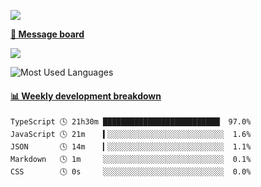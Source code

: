 [![](https://count.getloli.com/get/@SmaIIstars.github.readme)](https://count.getloli.com/)


[**💬 Message board**](https://chat.getloli.com/room/@SmaIIstars.github)

[![](https://chat.getloli.com/room/@SmaIIstars.github/svg?width=600&height=100&limit=20&theme=light&fontSize=14)](https://chat.getloli.com/room/@SmaIIstars.github)


![Most Used Languages](https://github-readme-stats.vercel.app/api/top-langs/?username=SmaIIstars&theme=dark&layout=compact)

<!-- waka-box start -->
#### <a href="https://gist.github.com/e31f5e1b7a15ee54e2fc8fca68aa5e2b" target="_blank">📊 Weekly development breakdown</a>
```text
TypeScript 🕓 21h30m ██████████████████████████▏ 97.0%
JavaScript 🕓 21m    ▍░░░░░░░░░░░░░░░░░░░░░░░░░░  1.6%
JSON       🕓 14m    ▎░░░░░░░░░░░░░░░░░░░░░░░░░░  1.1%
Markdown   🕓 1m     ░░░░░░░░░░░░░░░░░░░░░░░░░░░  0.1%
CSS        🕓 0s     ░░░░░░░░░░░░░░░░░░░░░░░░░░░  0.0%
```
<!-- Powered by https://github.com/YouEclipse/waka-box-go . -->
<!-- waka-box end -->
